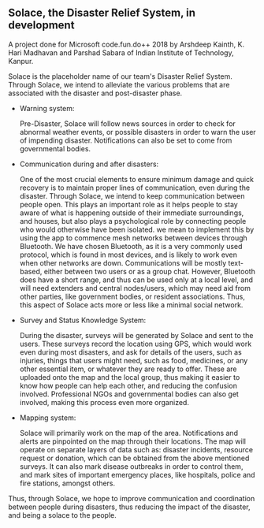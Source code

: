 ## Solace, the Disaster Relief System, in development
A project done for Microsoft code.fun.do++ 2018 by Arshdeep Kainth, K. Hari Madhavan and Parshad Sabara of Indian Institute of Technology, Kanpur.

  Solace is the placeholder name of our team's Disaster Relief System. Through Solace, we intend to alleviate the various problems that are associated with the disaster and post-disaster phase.
  <ul>
  <li><p>Warning system:</p> 
      <p>Pre-Disaster, Solace will follow news sources in order to check for abnormal weather events, or possible disasters in order to warn the user of impending disaster. Notifications can also be set to come from governmental bodies.</p></li>
    <li><p>Communication during and after disasters:</p>
        <p>One of the most crucial elements to ensure minimum damage and quick recovery is to maintain proper lines of communication, even during the disaster. Through Solace, we intend to keep communication between people open. This plays an important role as it helps people to stay aware of what is happening outside of their immediate surroundings, and houses, but also plays a psychological role by connecting people who would otherwise have been isolated. we mean to implement this by using the app to commence mesh networks between devices through Bluetooth. We have chosen Bluetooth, as it is a  very commonly used protocol, which is found in most devices, and is likely to work even when other networks are down. Communications will be mostly text-based, either between two users or as a group chat. However, Bluetooth does have a short range, and thus can be used only at a local level, and will need extenders and central nodes/users, which may need aid from other parties, like government bodies, or resident associations. Thus, this aspect of Solace acts more or less like a minimal social network.</p></li>  
  <li><p>Survey and Status Knowledge System:</p> 
      <p>During the disaster, surveys will be generated by Solace and sent to the users. These surveys record the location using GPS, which would work even during most disasters, and ask for details of the users, such as injuries, things that users might need, such as food, medicines, or any other essential item, or whatever they are ready to offer. These are uploaded onto the map and the local group, thus making it easier to know how people can help each other, and reducing the confusion involved. Professional NGOs and governmental bodies can also get involved, making this process even more organized.</p></li>
  <li><p>Mapping system:</p> 
      <p>Solace will primarily work on the map of the area. Notifications and alerts are pinpointed on the map through their locations. The map will operate on separate layers of data such as: disaster incidents, resource request or donation, which can be obtained from the above mentioned surveys. It can also mark disease outbreaks in order to control them, and mark sites of important emergency places, like hospitals, police and fire stations, amongst others.</p></li>
  </ul>
  
Thus, through Solace, we hope to improve communication and coordination between people during disasters, thus reducing the impact of the disaster, and being a solace to the people.
